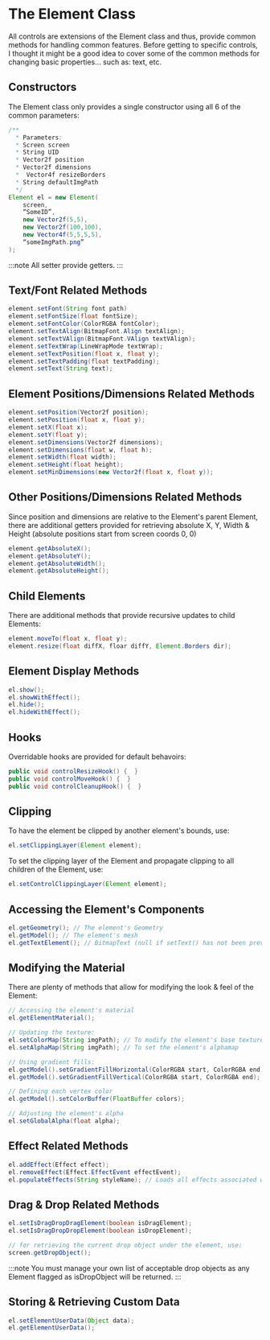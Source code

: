 The Element Class
=================

All controls are extensions of the Element class and thus, provide
common methods for handling common features. Before getting to specific
controls, I thought it might be a good idea to cover some of the common
methods for changing basic properties... such as: text, etc.

Constructors
------------

The Element class only provides a single constructor using all 6 of the
common parameters:

```java
/**
  * Parameters:
  * Screen screen
  * String UID
  * Vector2f position
  * Vector2f dimensions
  *  Vector4f resizeBorders
  * String defaultImgPath
  */
Element el = new Element(
    screen,
    “SomeID”,
    new Vector2f(5,5),
    new Vector2f(100,100),
    new Vector4f(5,5,5,5),
    “someImgPath.png”
);
```

:::note
All setter provide getters.
:::

Text/Font Related Methods
-------------------------

```java
element.setFont(String font path)
element.setFontSize(float fontSize);
element.setFontColor(ColorRGBA fontColor);
element.setTextAlign(BitmapFont.Align textAlign);
element.setTextVAlign(BitmapFont.VAlign textVAlign);
element.setTextWrap(LineWrapMode textWrap);
element.setTextPosition(float x, float y);
element.setTextPadding(float textPadding);
element.setText(String text);
```

Element Positions/Dimensions Related Methods
--------------------------------------------

```java
element.setPosition(Vector2f position);
element.setPosition(float x, float y);
element.setX(float x);
element.setY(float y);
element.setDimensions(Vector2f dimensions);
element.setDimensions(float w, float h);
element.setWidth(float width);
element.setHeight(float height);
element.setMinDimensions(new Vector2f(float x, float y));
```

Other Positions/Dimensions Related Methods
------------------------------------------

Since position and dimensions are relative to the Element's parent
Element, there are additional getters provided for retrieving absolute
X, Y, Width & Height (absolute positions start from screen coords 0, 0)

```java
element.getAbsoluteX();
element.getAbsoluteY();
element.getAbsoluteWidth();
element.getAbsoluteHeight();
```

Child Elements
--------------

There are additional methods that provide recursive updates to child
Elements:

```java
element.moveTo(float x, float y);
element.resize(float diffX, floar diffY, Element.Borders dir);
```

Element Display Methods
-----------------------

```java
el.show();
el.showWithEffect();
el.hide();
el.hideWithEffect();
```

Hooks
-----

Overridable hooks are provided for default behavoirs:

```java
public void controlResizeHook() {  }
public void controlMoveHook() {  }
public void controlCleanupHook() {  }
```

Clipping
--------

To have the element be clipped by another element's bounds, use:

```java
el.setClippingLayer(Element element);
```

To set the clipping layer of the Element and propagate clipping to all
children of the Element, use:

```java
el.setControlClippingLayer(Element element);
```

Accessing the Element's Components
----------------------------------

```java
el.getGeometry(); // The element's Geometry
el.getModel(); // The element's mesh
el.getTextElement(); // BitmapText (null if setText() has not been previously called)
```

Modifying the Material
----------------------

There are plenty of methods that allow for modifying the look & feel of
the Element:

```java
// Accessing the element's material
el.getElementMaterial();

// Updating the texture:
el.setColorMap(String imgPath); // To modify the element's base texture
el.setAlphaMap(String imgPath); // To set the element's alphamap

// Using gradient fills:
el.getModel().setGradientFillHorizontal(ColorRGBA start, ColorRGBA end);
el.getModel().setGradientFillVertical(ColorRGBA start, ColorRGBA end);

// Defining each vertex color
el.getModel().setColorBuffer(FloatBuffer colors);

// Adjusting the element's alpha
el.setGlobalAlpha(float alpha);
```

Effect Related Methods
----------------------

```java
el.addEffect(Effect effect);
el.removeEffect(Effect.EffectEvent effectEvent);
el.populateEffects(String styleName); // Loads all effects associated with a Style
```

Drag & Drop Related Methods
---------------------------

```java
el.setIsDragDropDragElement(boolean isDragElement);
el.setIsDragDropDropElement(boolean isDropElement);

// for retrieving the current drop object under the element, use:
screen.getDropObject();
```

:::note
You must manage your own list of acceptable drop objects as any Element
flagged as isDropObject will be returned.
:::

Storing & Retrieving Custom Data
--------------------------------

```java
el.setElementUserData(Object data);
el.getElementUserData();
```
